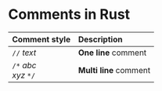# Comments in Rust
|Comment style|Description|
|:----|:----------|
|`//` *text*|**One line** comment|
|`/*` *abc*<br>*xyz* `*/`|**Multi line** comment|
